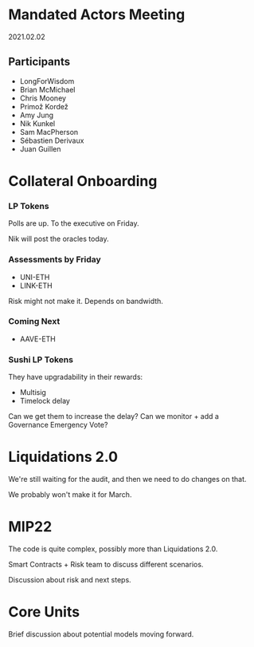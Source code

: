# Mandated Actors Meeting

2021.02.02

## Participants

- LongForWisdom
- Brian McMichael
- Chris Mooney
- Primož Kordež
- Amy Jung
- Nik Kunkel
- Sam MacPherson
- Sébastien Derivaux
- Juan Guillen

# Collateral Onboarding

### LP Tokens

Polls are up. To the executive on Friday.

Nik will post the oracles today.

### Assessments by Friday

- UNI-ETH
- LINK-ETH

Risk might not make it. Depends on bandwidth.

### Coming Next

- AAVE-ETH

### Sushi LP Tokens

They have upgradability in their rewards:

- Multisig
- Timelock delay

Can we get them to increase the delay?
Can we monitor + add a Governance Emergency Vote?

# Liquidations 2.0

We're still waiting for the audit, and then we need to do changes on that.

We probably won't make it for March.

# MIP22

The code is quite complex, possibly more than Liquidations 2.0.

Smart Contracts + Risk team to discuss different scenarios.

Discussion about risk and next steps.

# Core Units

Brief discussion about potential models moving forward.
